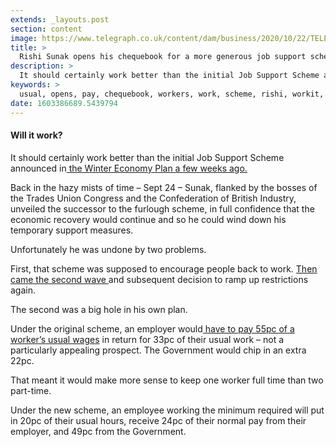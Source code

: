 ```yaml
--- 
extends: _layouts.post 
section: content 
image: https://www.telegraph.co.uk/content/dam/business/2020/10/22/TELEMMGLPICT000242569518_trans_NvBQzQNjv4Bq-wioWl5aH7fAEJ8IWJw2Y8PGWbtrQPyb7frkldAHrbw.jpeg?impolicy=logo-overlay 
title: > 
  Rishi Sunak opens his chequebook for a more generous job support scheme 
description: > 
  It should certainly work better than the initial Job Support Scheme announced in the Winter Economy Plan a few weeks ago.First, that scheme was supposed to encourage people back to work.Under the original scheme, an employer would have to pay 55pc of a worker’s usual wages in return for 33pc of their usual work – not a particularly appealing prospect.That meant it would make more sense to keep one worker full time than two part-time.Under the new scheme, an employee working the minimum required will put in 20pc of their usual hours, receive 24pc of their normal pay from their employer, and 49pc from the Government. 
keywords: > 
  usual, opens, pay, chequebook, workers, work, scheme, rishi, workit, employer, job, second, sunak, working, generous, support 
date: 1603386689.5439794 
--- 
```

<div><h4>Will it work?</h4>
<p>It should certainly work better than the initial Job Support Scheme announced in<a href="https://www.telegraph.co.uk/business/2020/09/24/chancellor-rishi-sunak-unveils-new-wage-subsidy-save-jobs/"> the Winter Economy Plan a few weeks ago.</a></p>
<p>Back in the hazy mists of time &#8211;&#160;Sept 24 &#8211;&#160;Sunak, flanked by the bosses of the Trades Union Congress and the Confederation of British Industry, unveiled the successor to the furlough scheme, in full confidence that the economic recovery would continue and so he could wind down his temporary support measures.</p>
<p>Unfortunately he was undone by two problems.</p>
<p>First, that scheme was supposed to encourage people back to work. <a href="https://www.telegraph.co.uk/business/2020/10/16/threat-double-dip-recession-looms-second-wave-hits/">Then came the second wave </a>and subsequent decision to ramp up restrictions again.</p>
<p>The second was a big hole in his own plan.</p>
<p>Under the original scheme, an employer would<a href="https://www.telegraph.co.uk/business/2020/09/24/sunaks-support-scheme-may-not-save-jobs-market-winter-chill/"> have to pay 55pc of a worker&#8217;s usual wages</a> in return for 33pc of their usual work &#8211; not a particularly appealing prospect. The Government would chip in an extra 22pc.</p>
<p>That meant it would make more sense to keep one worker full time than two part-time.</p>
<p>Under the new scheme, an employee working the minimum required will put in 20pc of their usual hours, receive 24pc of their normal pay from their employer, and 49pc from the Government.&#160;</p>
</div>